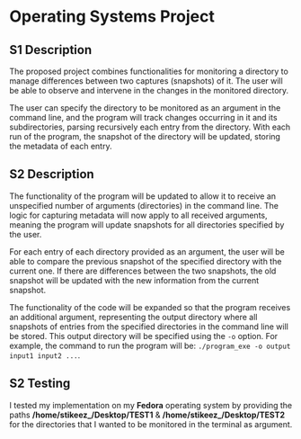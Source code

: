 # **Operating Systems Project**

## S1 Description

  The proposed project combines functionalities for monitoring a directory to manage 
differences between two captures (snapshots) of it. The user will be able to observe and intervene 
in the changes in the monitored directory.

  The user can specify the directory to be monitored as an argument in the command 
line, and the program will track changes occurring in it and its subdirectories, parsing recursively each 
entry from the directory. With each run of the program, the snapshot of the directory will be updated, 
storing the metadata of each entry.

## S2 Description

  The functionality of the program will be updated to allow it to receive an unspecified number of 
arguments (directories) in the command line. The logic for capturing metadata will now apply to all received 
arguments, meaning the program will update snapshots for all directories specified by the user.

  For each entry of each directory provided as an argument, the user will be able to compare the previous snapshot 
of the specified directory with the current one. If there are differences between the two snapshots, the old
snapshot will be updated with the new information from the current snapshot.

  The functionality of the code will be expanded so that the program receives an additional argument, representing 
the output directory where all snapshots of entries from the specified directories in the command line will be stored. 
This output directory will be specified using the `-o` option. 
For example, the command to run the program will be:   `./program_exe -o output input1 input2 ...`.

## S2 Testing

I tested my implementation on my **Fedora** operating system by providing the paths **/home/stikeez_/Desktop/TEST1** & **/home/stikeez_/Desktop/TEST2** for the directories that I wanted to be monitored in the terminal as argument.
